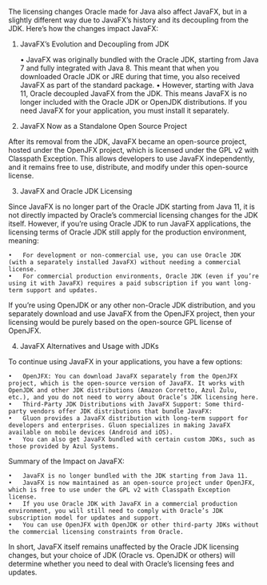 The licensing changes Oracle made for Java also affect JavaFX, but in a slightly different way due to JavaFX’s history and its decoupling from the JDK. Here’s how the changes impact JavaFX:

1. JavaFX’s Evolution and Decoupling from JDK

	•	JavaFX was originally bundled with the Oracle JDK, starting from Java 7 and fully integrated with Java 8. This meant that when you downloaded Oracle JDK or JRE during that time, you also received JavaFX as part of the standard package.
	•	However, starting with Java 11, Oracle decoupled JavaFX from the JDK. This means JavaFX is no longer included with the Oracle JDK or OpenJDK distributions. If you need JavaFX for your application, you must install it separately.

2. JavaFX Now as a Standalone Open Source Project

After its removal from the JDK, JavaFX became an open-source project, hosted under the OpenJFX project, which is licensed under the GPL v2 with Classpath Exception. This allows developers to use JavaFX independently, and it remains free to use, distribute, and modify under this open-source license.

3. JavaFX and Oracle JDK Licensing

Since JavaFX is no longer part of the Oracle JDK starting from Java 11, it is not directly impacted by Oracle’s commercial licensing changes for the JDK itself. However, if you’re using Oracle JDK to run JavaFX applications, the licensing terms of Oracle JDK still apply for the production environment, meaning:

	•	For development or non-commercial use, you can use Oracle JDK (with a separately installed JavaFX) without needing a commercial license.
	•	For commercial production environments, Oracle JDK (even if you’re using it with JavaFX) requires a paid subscription if you want long-term support and updates.

If you’re using OpenJDK or any other non-Oracle JDK distribution, and you separately download and use JavaFX from the OpenJFX project, then your licensing would be purely based on the open-source GPL license of OpenJFX.

4. JavaFX Alternatives and Usage with JDKs

To continue using JavaFX in your applications, you have a few options:

	•	OpenJFX: You can download JavaFX separately from the OpenJFX project, which is the open-source version of JavaFX. It works with OpenJDK and other JDK distributions (Amazon Corretto, Azul Zulu, etc.), and you do not need to worry about Oracle’s JDK licensing here.
	•	Third-Party JDK Distributions with JavaFX Support: Some third-party vendors offer JDK distributions that bundle JavaFX:
	•	Gluon provides a JavaFX distribution with long-term support for developers and enterprises. Gluon specializes in making JavaFX available on mobile devices (Android and iOS).
	•	You can also get JavaFX bundled with certain custom JDKs, such as those provided by Azul Systems.

Summary of the Impact on JavaFX:

	•	JavaFX is no longer bundled with the JDK starting from Java 11.
	•	JavaFX is now maintained as an open-source project under OpenJFX, which is free to use under the GPL v2 with Classpath Exception license.
	•	If you use Oracle JDK with JavaFX in a commercial production environment, you will still need to comply with Oracle’s JDK subscription model for updates and support.
	•	You can use OpenJFX with OpenJDK or other third-party JDKs without the commercial licensing constraints from Oracle.

In short, JavaFX itself remains unaffected by the Oracle JDK licensing changes, but your choice of JDK (Oracle vs. OpenJDK or others) will determine whether you need to deal with Oracle’s licensing fees and updates.
